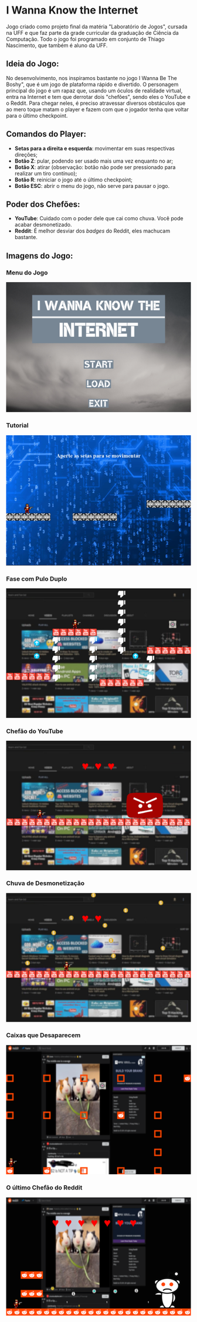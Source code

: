# I Wanna Know the Internet

  Jogo criado como projeto final da matéria "Laboratório de Jogos", cursada na UFF e que faz parte da grade curricular
da graduação de Ciência da Computação.
Todo o jogo foi programado em conjunto de Thiago Nascimento, que também é aluno da UFF.

## Ideia do Jogo:
  No desenvolvimento, nos inspiramos bastante no jogo I Wanna Be The Boshy", que é um jogo de plataforma rápido e divertido.
  O personagem principal do jogo é um rapaz que, usando um óculos de realidade virtual, entra na Internet e tem que derrotar dois "chefões", sendo eles o YouTube e o Reddit. Para chegar neles, é preciso atravessar diversos obstáculos que ao mero toque matam o player e fazem com que o jogador tenha que voltar para o último checkpoint.
  
 
## Comandos do Player:
  * **Setas para a direita e esquerda**: movimentar em suas respectivas direções;
  * **Botão Z**: pular, podendo ser usado mais uma vez enquanto no ar;
  * **Botão X**: atirar (observação: botão não pode ser pressionado para realizar um tiro contínuo);
  * **Botão R**: reiniciar o jogo até o último checkpoint;
  * **Botão ESC**: abrir o menu do jogo, não serve para pausar o jogo.
  
## Poder dos Chefões:
  * **YouTube**: Cuidado com o poder dele que cai como chuva. Você pode acabar desmonetizado.
  * **Reddit**: É melhor desviar dos *badges* do Reddit, eles machucam bastante.
  
## Imagens do Jogo:
### Menu do Jogo
![Menu](https://github.com/GabrielStofel/I-Wanna-Know-the-Internet/blob/master/gameplay/menu.png)
### Tutorial
![Tutorial](https://github.com/GabrielStofel/I-Wanna-Know-the-Internet/blob/master/gameplay/tutorial-1.png)
### Fase com Pulo Duplo
![Tutorial](https://github.com/GabrielStofel/I-Wanna-Know-the-Internet/blob/master/gameplay/double-jump.png)
### Chefão do YouTube
![Tutorial](https://github.com/GabrielStofel/I-Wanna-Know-the-Internet/blob/master/gameplay/youtube-boss.png)
### Chuva de Desmonetização
![Tutorial](https://github.com/GabrielStofel/I-Wanna-Know-the-Internet/blob/master/gameplay/youtube-boss-power.png)
### Caixas que Desaparecem
![Tutorial](https://github.com/GabrielStofel/I-Wanna-Know-the-Internet/blob/master/gameplay/reddit-timing.png)
### O último Chefão do Reddit
![Tutorial](https://github.com/GabrielStofel/I-Wanna-Know-the-Internet/blob/master/gameplay/reddit-boss.png)
